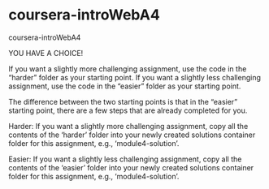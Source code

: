 # coursera-introWebA4
coursera-introWebA4

YOU HAVE A CHOICE!

If you want a slightly more challenging assignment, use the code in the “harder”
folder as your starting point. If you want a slightly less challenging
assignment, use the code in the “easier” folder as your starting point.

The difference between the two starting points is that in the “easier”
starting point, there are a few steps that are already completed for you.

Harder:
If you want a slightly more challenging assignment, copy all the contents of
the ‘harder’ folder into your newly created solutions container folder for
this assignment, e.g., ‘module4-solution’.

Easier:
If you want a slightly less challenging assignment, copy all the contents of
the ‘easier’ folder into your newly created solutions container folder for
this assignment, e.g., ‘module4-solution’.
